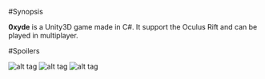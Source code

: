 #Synopsis

**0xyde** is a Unity3D game made in C#.
It support the Oculus Rift and can be played in multiplayer.

#Spoilers

![alt tag](http://pool.sybiload.com/public/git/0xyde/0xyde_1.jpg)
![alt tag](http://pool.sybiload.com/public/git/0xyde/0xyde_1.jpg)
![alt tag](http://pool.sybiload.com/public/git/0xyde/0xyde_1.jpg)
